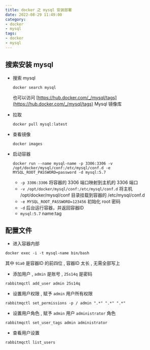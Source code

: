 ```yaml
---
title: docker 之 mysql 安装部署 
date: 2022-08-29 11:49:00
category: 
- docker
- mysql
tags: 
- docker
- mysql
---
```


## 搜索安装 mysql 

- 搜索 mysql
  ```shell
  docker search mysql
  ```
  也可以访问 [https://hub.docker.com/_/mysql/tags](https://hub.docker.com/_/mysql/tags) Mysql 镜像库

- 拉取
  ```shell
  docker pull mysql:latest
  ```

- 查看镜像
  ```shell
  docker images
  ```

- 启动容器
  ```shell
  docker run --name mysql-name -p 3306:3306 -v /opt/docker/mysql/conf:/etc/mysql/conf.d -e MYSQL_ROOT_PASSWORD=password -d mysql:5.7
  ```
  - `-p 3306:3306` 将容器的 3306 端口映射到主机的 3306 端口
  - `-v /opt/docker/mysql/conf:/etc/mysql/conf.d` 将主机 /opt/docker/mysql/conf 目录挂载到容器的 /etc/mysql/conf.d
  - `-e MYSQL_ROOT_PASSWORD=123456` 初始化 root 密码
  - `-d` 后台运行容器，并返回容器ID
  - `mysql:5.7` name:tag

## 配置文件

- 进入容器内部
```shell
docker exec -i -t mysql-name bin/bash
```
其中 `91a0` 是容器ID 的前四位 , 容器ID 太长 , 无需全部写上

- 添加用户 , `admin` 是账号 , `25s14q` 是密码
```shell
rabbitmqctl add_user admin 25s14q
```

- 设置用户权限 , 赋予 `admin` 用户所有权限
```shell
rabbitmqctl set_permissions -p / admin ".*" ".*" ".*"
```

- 设置用户角色 , 赋予 `admin` 用户 `administrator` 角色
```shell
rabbitmqctl set_user_tags admin administrator
```

- 查看用户设置
```shell
rabbitmqctl list_users
```
